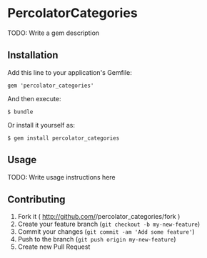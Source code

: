 # PercolatorCategories

TODO: Write a gem description

## Installation

Add this line to your application's Gemfile:

    gem 'percolator_categories'

And then execute:

    $ bundle

Or install it yourself as:

    $ gem install percolator_categories

## Usage

TODO: Write usage instructions here

## Contributing

1. Fork it ( http://github.com/<my-github-username>/percolator_categories/fork )
2. Create your feature branch (`git checkout -b my-new-feature`)
3. Commit your changes (`git commit -am 'Add some feature'`)
4. Push to the branch (`git push origin my-new-feature`)
5. Create new Pull Request
